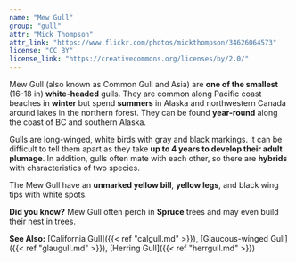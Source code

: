 ```yaml
---
name: "Mew Gull"
group: "gull"
attr: "Mick Thompson"
attr_link: "https://www.flickr.com/photos/mickthompson/34626064573"
license: "CC BY"
license_link: "https://creativecommons.org/licenses/by/2.0/"
---
```

Mew Gull (also known as Common Gull and Asia) are **one of the smallest** (16-18 in) **white-headed** gulls. They are common along Pacific coast beaches in **winter** but spend **summers** in Alaska and northwestern Canada around lakes in the northern forest. They can be found **year-round** along the coast of BC and southern Alaska.

Gulls are long-winged, white birds with gray and black markings. It can be difficult to tell them apart as they take **up to 4 years to develop their adult plumage**. In addition, gulls often mate with each other, so there are **hybrids** with characteristics of two species.

The Mew Gull have an **unmarked yellow bill**, **yellow legs**, and black wing tips with white spots.

**Did you know?** Mew Gull often perch in __Spruce__ trees and may even build their nest in trees.

<!-- generated, do not edit -->
**See Also:**
[California Gull]({{< ref "calgull.md" >}}),
[Glaucous-winged Gull]({{< ref "glaugull.md" >}}),
[Herring Gull]({{< ref "herrgull.md" >}})
